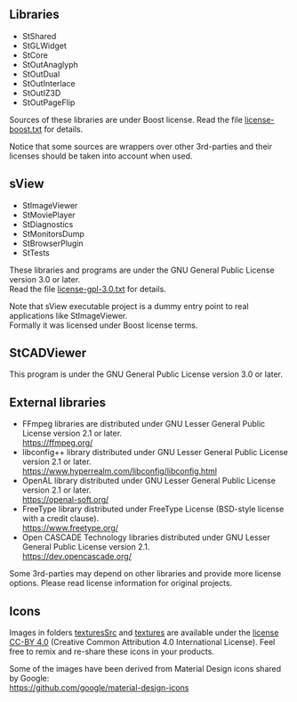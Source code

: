 ## Libraries

* StShared
* StGLWidget
* StCore
* StOutAnaglyph
* StOutDual
* StOutInterlace
* StOutIZ3D
* StOutPageFlip

Sources of these libraries are under Boost license.
Read the file [license-boost.txt](license-boost.txt) for details.

Notice that some sources are wrappers over other 3rd-parties
and their licenses should be taken into account when used.

## sView

* StImageViewer
* StMoviePlayer
* StDiagnostics
* StMonitorsDump
* StBrowserPlugin
* StTests

These libraries and programs are under the GNU General Public License version 3.0 or later.<br/>
Read the file [license-gpl-3.0.txt](license-gpl-3.0.txt) for details.

Note that sView executable project is a dummy entry point to real applications like StImageViewer.<br/>
Formally it was licensed under Boost license terms.

## StCADViewer

This program is under the GNU General Public License version 3.0 or later.

## External libraries

* FFmpeg libraries are distributed under GNU Lesser General Public License version 2.1 or later.<br/>
  https://ffmpeg.org/
* libconfig++ library distributed under GNU Lesser General Public License version 2.1 or later.<br/>
  https://www.hyperrealm.com/libconfig/libconfig.html
* OpenAL library distributed under GNU Lesser General Public License version 2.1 or later.<br/>
  https://openal-soft.org/
* FreeType library distributed under FreeType License (BSD-style license with a credit clause).<br/>
  https://www.freetype.org/
* Open CASCADE Technology libraries distributed under GNU Lesser General Public License version 2.1.<br/>
  https://dev.opencascade.org/

Some 3rd-parties may depend on other libraries and provide more license options.
Please read license information for original projects.

## Icons

Images in folders [texturesSrc](../texturesSrc) and [textures](../textures)
are available under the [license CC-BY 4.0](license-CC-BY-4.0.txt) (Creative Common Attribution 4.0 International License).
Feel free to remix and re-share these icons in your products.

Some of the images have been derived from Material Design icons shared by Google:<br/>
https://github.com/google/material-design-icons

